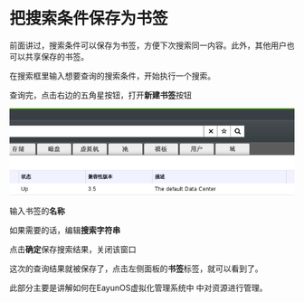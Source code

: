 # 把搜索条件保存为书签

前面讲过，搜索条件可以保存为书签，方便下次搜索同一内容。此外，其他用户也
可以共享保存的书签。

在搜索框里输入想要查询的搜索条件，开始执行一个搜索。

查询完，点击右边的五角星按钮，打开**新建书签**按钮

![书签按钮](../images/basic-bookmark.png)

输入书签的**名称**

如果需要的话，编辑**搜索字符串**

点击**确定**保存搜索结果，关闭该窗口

这次的查询结果就被保存了，点击左侧面板的**书签**标签，就可以看到了。

此部分主要是讲解如何在EayunOS虚拟化管理系统中 中对资源进行管理。


